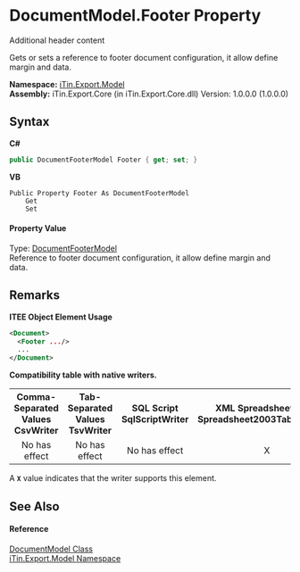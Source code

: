 # DocumentModel.Footer Property 
Additional header content 

Gets or sets a reference to footer document configuration, it allow define margin and data.

**Namespace:**&nbsp;<a href="N_iTin_Export_Model">iTin.Export.Model</a><br />**Assembly:**&nbsp;iTin.Export.Core (in iTin.Export.Core.dll) Version: 1.0.0.0 (1.0.0.0)

## Syntax

**C#**<br />
``` C#
public DocumentFooterModel Footer { get; set; }
```

**VB**<br />
``` VB
Public Property Footer As DocumentFooterModel
	Get
	Set
```


#### Property Value
Type: <a href="T_iTin_Export_Model_DocumentFooterModel">DocumentFooterModel</a><br />Reference to footer document configuration, it allow define margin and data.

## Remarks

**ITEE Object Element Usage**<br />
``` XML
<Document>
  <Footer .../>
  ...
</Document>
```


<strong>Compatibility table with native writers.</strong><table><tr><th>Comma-Separated Values<br />CsvWriter</th><th>Tab-Separated Values<br />TsvWriter</th><th>SQL Script<br />SqlScriptWriter</th><th>XML Spreadsheet 2003<br />Spreadsheet2003TabularWriter</th></tr><tr><td align="center">No has effect</td><td align="center">No has effect</td><td align="center">No has effect</td><td align="center">X</td></tr></table> A <strong>`X`</strong> value indicates that the writer supports this element.


## See Also


#### Reference
<a href="T_iTin_Export_Model_DocumentModel">DocumentModel Class</a><br /><a href="N_iTin_Export_Model">iTin.Export.Model Namespace</a><br />